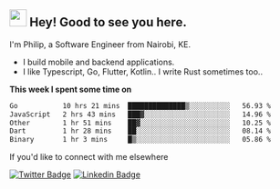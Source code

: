 <h2><img src="https://slackmojis.com/emojis/3643-cool-doge/download" width="30"/> Hey! Good to see you here.</h2>

<p>I'm Philip, a Software Engineer from Nairobi, KE. 

- I build mobile and backend applications.
- I like Typescript, Go, Flutter, Kotlin.. I write Rust sometimes too..</p>

**This week I spent some time on**
<!--START_SECTION:waka-->

```txt
Go           10 hrs 21 mins  ██████████████▒░░░░░░░░░░   56.93 %
JavaScript   2 hrs 43 mins   ███▓░░░░░░░░░░░░░░░░░░░░░   14.96 %
Other        1 hr 51 mins    ██▓░░░░░░░░░░░░░░░░░░░░░░   10.25 %
Dart         1 hr 28 mins    ██░░░░░░░░░░░░░░░░░░░░░░░   08.14 %
Binary       1 hr 3 mins     █▒░░░░░░░░░░░░░░░░░░░░░░░   05.86 %
```

<!--END_SECTION:waka-->

If you'd like to connect with me elsewhere

[![Twitter Badge](https://img.shields.io/badge/-Twitter-1ca0f1?style=flat-square&labelColor=1ca0f1&logo=twitter&logoColor=white&link=https://twitter.com/_diogorodrigues)](https://twitter.com/kimathiphil)  [![Linkedin Badge](https://img.shields.io/badge/-LinkedIn-blue?style=flat-square&logo=Linkedin&logoColor=white&link=https://www.linkedin.com/in/philip-kimathi-2604a9114/)](https://www.linkedin.com/in/philip-kimathi-2604a9114/)
